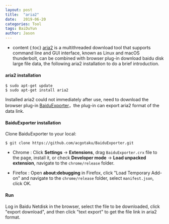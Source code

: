 ```yaml
---
layout: post
title:  "aria2"
date:   2019-06-20
categories: Tool
tags: BaiDuYun
author: Jason
---
```


* content
{:toc}
[aria2](https://aria2.github.io/) is a multithreaded download tool that supports command line and GUI interface, known as Linux and macOS thunderbolt, can be combined with browser plug-in download baidu disk large file data, the following aria2 installation to do a brief introduction.

#### **aria2 installation**

```
$ sudo apt-get update
$ sudo apt-get install aria2
```

Installed aria2 could not immediately after use, need to download the browser plug-in [BaiduExporter](https://github.com/acgotaku/BaiduExporter)，the plug-in can export aria2 format of the data link.

#### **BaiduExporter installation**

Clone BaiduExporter to your local:

```
$ git clone https://github.com/acgotaku/BaiduExporter.git
```

- Chrome : Click **Settings** -> **Extensions**, drag `BaiduExporter.crx` file to the page, install it, or check **Developer mode** -> **Load unpacked extension**, navigate to the `chrome/release` folder.

- Firefox : Open **about:debugging** in Firefox, click "Load Temporary Add-on" and navigate to the `chrome/release` folder, select `manifest.json`, click OK.

#### **Run**

Log in Baidu Netdisk in the browser, select the file to be downloaded, click "export download", and then click "text export" to get the file link in aria2 format.